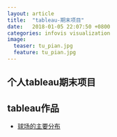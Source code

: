 ```yaml
---
layout: article
title:  "tableau-期末项目"
date:   2018-01-05 22:07:50 +0800
categories: infovis visualization
image:
  teaser: tu_pian.jpg 
  feature: tu_pian.jpg
---
```


## 个人tableau期末项目



## tableau作品

- <a href="https://chenjiapeng.github.io/infovis/keshihua/index.html" target="_blank">球场的主要分布</a>

